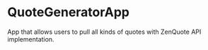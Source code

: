# QuoteGeneratorApp

App that allows users to pull all kinds of quotes with ZenQuote API implementation.
